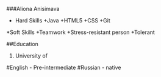 ###Aliona Anisimava
* Hard Skills
+Java
+HTML5
+CSS
+Git


*Soft Skills
+Teamwork
+Stress-resistant person
+Tolerant


##Education
1. University of 

#English - Pre-intermediate
#Russian - native 